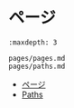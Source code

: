 # ページ

```{toctree}
:maxdepth: 3

pages/pages.md
pages/paths.md
```

- [ページ](./touchpoints/pages/pages.md)
- [Paths](./touchpoints/pages/paths.md)

